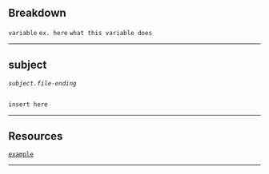## Breakdown
`variable` `ex. here` `what this variable does`

---

## subject

*`subject.file-ending`*
```ending

insert here

```

---

## Resources
[`example`]()

---